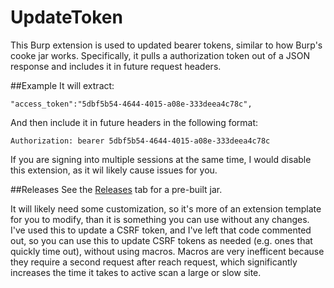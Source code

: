 # UpdateToken
This Burp extension is used to updated bearer tokens, similar to how Burp's cooke jar works. Specifically, it pulls a authorization token out of a JSON response and includes it in future request headers.

##Example
It will extract:
```
"access_token":"5dbf5b54-4644-4015-a08e-333deea4c78c",
```

And then include it in future headers in the following format:
```
Authorization: bearer 5dbf5b54-4644-4015-a08e-333deea4c78c
```

If you are signing into multiple sessions at the same time, I would disable this extension, as it wil likely cause issues for you.

##Releases
See the [Releases](https://github.com/alexlauerman/UpdateToken/releases) tab for a pre-built jar.

It will likely need some customization, so it's more of an extension template for you to modify, than it is something you can use without any changes. I've used this to update a CSRF token, and I've left that code commented out, so you can use this to update CSRF tokens as needed (e.g. ones that quickly time out), without using macros. Macros are very inefficent because they require a second request after reach request, which significantly increases the time it takes to active scan a large or slow site.

